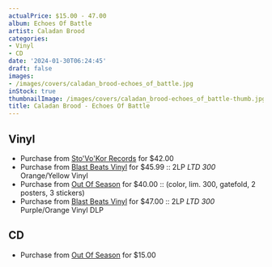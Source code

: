 ```yaml
---
actualPrice: $15.00 - 47.00
album: Echoes Of Battle
artist: Caladan Brood
categories:
- Vinyl
- CD
date: '2024-01-30T06:24:45'
draft: false
images:
- /images/covers/caladan_brood-echoes_of_battle.jpg
inStock: true
thumbnailImage: /images/covers/caladan_brood-echoes_of_battle-thumb.jpg
title: Caladan Brood - Echoes Of Battle
---
```


## Vinyl
* Purchase from [Sto'Vo'Kor Records](https://stovokor-records.com/products/caladan-brood-echoes-of-battle) for $42.00
* Purchase from [Blast Beats Vinyl](https://blastbeatsvinyl.com/products/caladan-brood-echoes-of-battle-2lp-ltd-300-orange-yellow-vinyl) for $45.99 :: 2LP *LTD 300* Orange/Yellow Vinyl
* Purchase from [Out Of Season](https://www.outofseasonlabel.com/products/caladan-brood-echoes-of-battle-vinyl-2xlp-color) for $40.00 :: (color, lim. 300, gatefold, 2 posters, 3 stickers)
* Purchase from [Blast Beats Vinyl](https://blastbeatsvinyl.com/products/caladan-brood-echoes-of-battle-2lp-ltd-300-purple-orange-vinyl) for $47.00 :: 2LP *LTD 300* Purple/Orange Vinyl DLP
## CD
* Purchase from [Out Of Season](https://www.outofseasonlabel.com/products/caladan-brood-echoes-of-battle-cd) for $15.00
